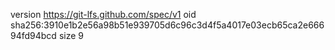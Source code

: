 version https://git-lfs.github.com/spec/v1
oid sha256:3910e1b2e56a98b51e939705d6c96c3d4f5a4017e03ecb65ca2e66694fd94bcd
size 9
